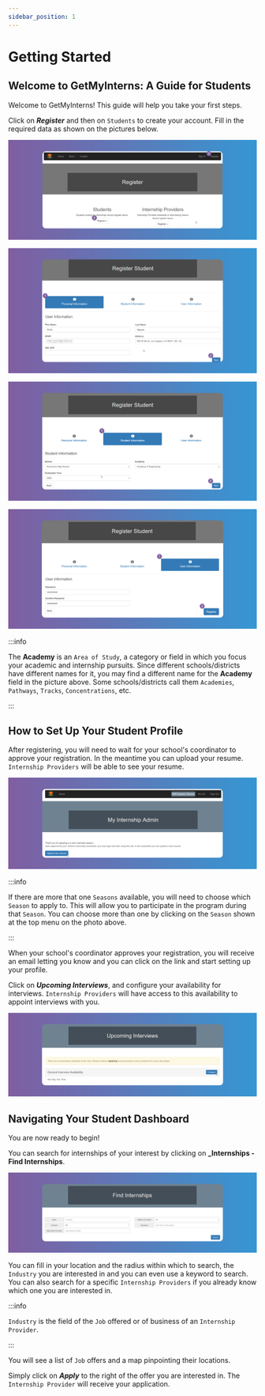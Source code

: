 ```yaml
---
sidebar_position: 1
---
```


# Getting Started

## Welcome to GetMyInterns: A Guide for Students

Welcome to GetMyInterns! This guide will help you take your first steps.

Click on **_Register_** and then on `Students` to create your account. Fill in the required data as shown on the pictures below.

![Reset Password](images/getting-started-register.png)

![Reset Password](images/register-student-1.png)

![Reset Password](images/register-student-2.png)

![Reset Password](images/register-student-3.png)

:::info

The **Academy** is an `Area of Study`, a category or field in which you focus your academic and internship pursuits. Since different schools/districts have different names for it, you may find a different name for the **Academy** field in the picture above. Some schools/districts call them `Academies`, `Pathways`, `Tracks`, `Concentrations`, etc.

:::

## How to Set Up Your Student Profile

After registering, you will need to wait for your school's coordinator to approve your registration. In the meantime you can upload your resume. `Internship Providers` will be able to see your resume.

![Reset Password](images/after-registering.png)

:::info

If there are more that one `Seasons` available, you will need to choose which `Season` to apply to. This will allow you to participate in the program during that `Season`. You can choose more than one by clicking on the `Season` shown at the top menu on the photo above.

:::

When your school's coordinator approves your registration, you will receive an email letting you know and you can click on the link and start setting up your profile.

Click on **_Upcoming Interviews_**, and configure your availability for interviews. `Internship Providers` will have access to this availability to appoint interviews with you.

![Reset Password](images/interviews-availability.png)

## Navigating Your Student Dashboard

You are now ready to begin!

You can search for internships of your interest by clicking on **_Internships - Find Internships**.

![Reset Password](images/find-internships.png)

You can fill in your location and the radius within which to search, the `Industry` you are interested in and you can even use a keyword to search. You can also search for a specific `Internship Providers` if you already know which one you are interested in.

:::info

`Industry` is the field of the `Job` offered or of business of an `Internship Provider`.

:::

You will see a list of `Job` offers and a map pinpointing their locations.

Simply click on **_Apply_** to the right of the offer you are interested in. The `Internship Provider` will receive your application.

